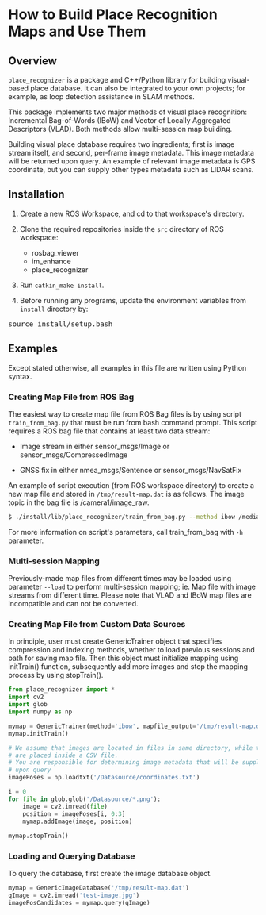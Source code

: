 How to Build Place Recognition Maps and Use Them
===

Overview
--------

`place_recognizer` is a package and C++/Python library for building visual-based place database. It can also be integrated to your own projects; for example, as loop detection assistance in SLAM methods.

This package implements two major methods of visual place recognition: Incremental Bag-of-Words (IBoW) and Vector of Locally Aggregated Descriptors (VLAD). Both methods allow multi-session map building.

Building visual place database requires two ingredients; first is image stream itself, and second, per-frame image metadata. This image metadata will be returned upon query. An example of relevant image metadata is GPS coordinate, but you can supply other types metadata such as LIDAR scans.

Installation
------------

1. Create a new ROS Workspace, and cd to that workspace's directory.

2. Clone the required repositories inside the `src` directory of ROS workspace:

   - rosbag_viewer
   - im_enhance
   - place_recognizer

3. Run `catkin_make install`. 
4. Before running any programs, update the environment variables from `install` directory by:
<pre>
source install/setup.bash
</pre>

## Examples
Except stated otherwise, all examples in this file are written using Python syntax.

### Creating Map File from ROS Bag

The easiest way to create map file from ROS Bag files is by using script `train_from_bag.py` that must be run from bash command prompt. This script requires a ROS bag file that contains at least two data stream:

- Image stream in either sensor_msgs/Image or sensor_msgs/CompressedImage

- GNSS fix in either nmea_msgs/Sentence or sensor_msgs/NavSatFix

An example of script execution (from ROS workspace directory) to create a new map file and stored in `/tmp/result-map.dat` is as follows. The image topic in the bag file is /camera1/image_raw.

```bash
$ ./install/lib/place_recognizer/train_from_bag.py --method ibow /media/user/source.bag /camera1/image_raw /tmp/result-map.dat
```

For more information on script's parameters, call train_from_bag with `-h` parameter.

### Multi-session Mapping

Previously-made map files from different times may be loaded using parameter `--load` to perform multi-session mapping; ie. Map file with image streams from different time. Please note that VLAD and IBoW map files are incompatible and can not be converted.

### Creating Map File from Custom Data Sources

In principle, user must create GenericTrainer object that specifies compression and indexing methods, whether to load previous sessions and path for saving map file. Then this object must initialize mapping using initTrain() function, subsequently add more images and stop the mapping process by using stopTrain().

```python
from place_recognizer import *
import cv2
import glob
import numpy as np

mymap = GenericTrainer(method='ibow', mapfile_output='/tmp/result-map.dat')
mymap.initTrain()

# We assume that images are located in files in same directory, while their positions 
# are placed inside a CSV file.
# You are responsible for determining image metadata that will be supplied and returning 
# upon query
imagePoses = np.loadtxt('/Datasource/coordinates.txt')

i = 0
for file in glob.glob('/Datasource/*.png'):
    image = cv2.imread(file)
    position = imagePoses[i, 0:3]
    mymap.addImage(image, position)
    
mymap.stopTrain()
```

### Loading and Querying Database

To query the database, first create the image database object. 

```python
mymap = GenericImageDatabase('/tmp/result-map.dat')
qImage = cv2.imread('test-image.jpg')
imagePosCandidates = mymap.query(qImage)
```

